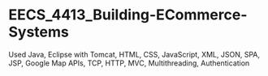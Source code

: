 # EECS_4413_Building-ECommerce-Systems

Used Java, Eclipse with Tomcat, HTML, CSS, JavaScript, XML, JSON, SPA, JSP, Google Map APIs, TCP, HTTP, MVC, Multithreading, Authentication 
